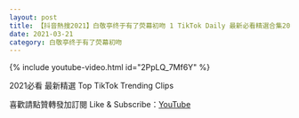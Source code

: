 ```yaml
---
layout: post
title: 【抖音熱搜2021】白敬亭终于有了荧幕初吻 1 TikTok Daily 最新必看精選合集2021 03 21
date: 2021-03-21
category: 白敬亭终于有了荧幕初吻
---
```


{% include youtube-video.html id="2PpLQ_7Mf6Y" %}

2021必看 最新精選 Top TikTok Trending Clips

喜歡請點贊轉發加訂閱 Like & Subscribe：[YouTube](https://www.youtube.com/channel/UCAoR7VcanIPd04uEq_GIylA/videos)


